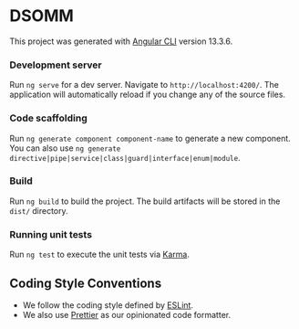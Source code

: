# DSOMM

This project was generated with [Angular CLI](https://github.com/angular/angular-cli) version 13.3.6.

### Development server

Run `ng serve` for a dev server. Navigate to `http://localhost:4200/`. The application will automatically reload if you change any of the source files.

### Code scaffolding

Run `ng generate component component-name` to generate a new component. You can also use `ng generate directive|pipe|service|class|guard|interface|enum|module`.

### Build

Run `ng build` to build the project. The build artifacts will be stored in the `dist/` directory.

### Running unit tests

Run `ng test` to execute the unit tests via [Karma](https://karma-runner.github.io).

## Coding Style Conventions

- We follow the coding style defined by [ESLint](https://eslint.org/). 
- We also use [Prettier](https://prettier.io/docs/en/index.html) as our opinionated code formatter.


